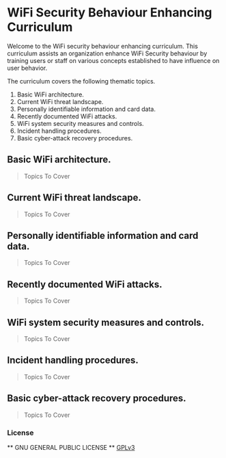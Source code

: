 # WiFi Security Behaviour Enhancing Curriculum

Welcome to the WiFi security behaviour enhancing curriculum. This curriculum assists an organization enhance WiFi Security behaviour by training users or staff on various concepts established to have influence on user behavior.

The curriculum covers the following thematic topics.

1. Basic WiFi architecture.
2. Current WiFi threat landscape.
3. Personally identifiable information and card data.
4. Recently documented WiFi attacks.
5. WiFi system security measures and controls.
6. Incident handling procedures.
7. Basic cyber-attack recovery procedures.


## Basic WiFi architecture.
> Topics To Cover
> 
## Current WiFi threat landscape.
> Topics To Cover

## Personally identifiable information and card data.
> Topics To Cover

## Recently documented WiFi attacks.
> Topics To Cover

## WiFi system security measures and controls.
> Topics To Cover

## Incident handling procedures.
> Topics To Cover

## Basic cyber-attack recovery procedures.
> Topics To Cover

### License
** GNU GENERAL PUBLIC LICENSE ** [GPLv3](https://www.gnu.org/licenses/gpl-3.0.en.html)
